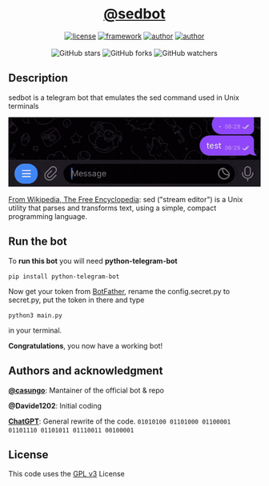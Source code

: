 <h1 align="center">
<a href="https://t.me/sedbot">@sedbot</a>
</h1>

<p align="center">
<a href="https://www.gnu.org/licenses/gpl-3.0.en.html"><img alt="license" src="https://img.shields.io/github/license/casungo/sedbot"/></a>
<a href="https://python-telegram-bot.org/"><img alt="framework" src="https://img.shields.io/badge/framework-python--telegram--bot-informational"/></a>
<a href="https://casungo.top"><img alt="author" src="https://img.shields.io/badge/author-casungo-red"/></a>
<a href="https://python.org"><img alt="author" src="https://img.shields.io/badge/language-python-yellow"/></a>
<br>
<br>
<img alt="GitHub stars" src="https://img.shields.io/github/stars/casungo/sedbot?style=social">
<img alt="GitHub forks" src="https://img.shields.io/github/forks/casungo/sedbot?style=social">
<img alt="GitHub watchers" src="https://img.shields.io/github/watchers/casungo/sedbot?style=social">
</p>

## Description
sedbot is a telegram bot that emulates the sed command used in Unix terminals

![Example of how the bot behaves](./assets/example.gif)

[From Wikipedia, The Free Encyclopedia](https://en.wikipedia.org/wiki/Sed): sed ("stream editor") is a Unix utility that parses and transforms text, using a simple, compact programming language.

## Run the bot
To **run this bot** you will need **python-telegram-bot**

```
pip install python-telegram-bot
```

Now get your token from [BotFather](https://t.me/botfather), rename the config.secret.py to secret.py, put the token in there and type

```
python3 main.py
```

in your terminal.

**Congratulations**, you now have a working bot!

## Authors and acknowledgment
**[@casungo](https://casungo.top)**: Mantainer of the official bot & repo

**@Davide1202**: Initial coding

**[ChatGPT](https://chat.openai.com/chat)**: General rewrite of the code.
`01010100 01101000 01100001 01101110 01101011 01110011 00100001`

## License
This code uses the [GPL v3](https://www.gnu.org/licenses/gpl-3.0.en.html) License
